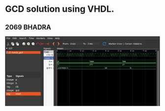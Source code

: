 <!DOCTYPE html>
<html lang="en">
  <head>
    <meta charset="UTF-8" />
    <meta name="viewport" content="width=device-width, initial-scale=1.0" />
    <title>3_Bit_Up_Counter</title>
  </head>
  <body>
    <h1>GCD solution using VHDL.</h1>
    <h2>2069 BHADRA</h2>
    <img src="./GCD.jpg" alt="GCD for two numbers." />
  </body>
</html>
